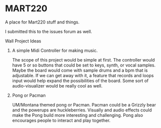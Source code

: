 # MART220
A place for Mart220 stuff and things.

I submitted this to the issues forum as well.

Wall Project Ideas

1. A simple Midi Controller for making music.

   The scope of this project would be simple at first. The controller would have 5 or so buttons that could be set to keys, synth, or vocal samples. Maybe the board would come with sample drums and a bpm that is adjustable. If we can get away with it, a feature that records and loops input would help expand the possibilities of the board. Some sort of audio-visualizer would be really cool as well.

2. Pong or Pacman

   UM/Montana themed pong or Pacman. Pacman could be a Grizzly bear and the powerups are huckleberries. Visually and audio effects could make the Pong build more interesting and challenging. Pong also encourages people to interact and play together.
